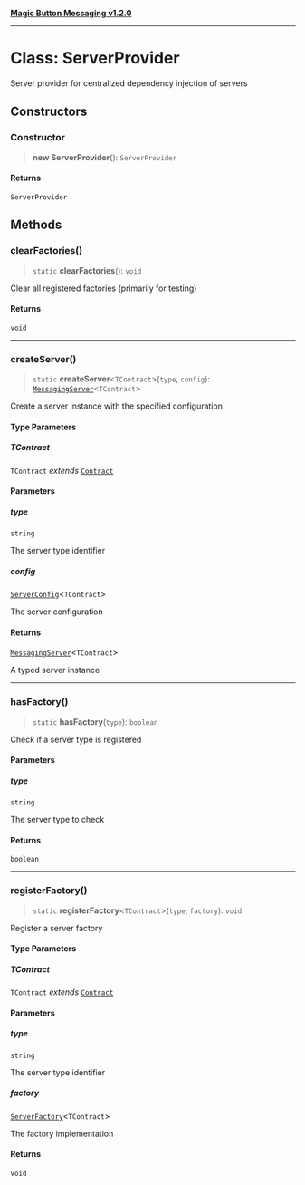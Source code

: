 [**Magic Button Messaging v1.2.0**](../README.md)

***

# Class: ServerProvider

Server provider for centralized dependency injection of servers

## Constructors

### Constructor

> **new ServerProvider**(): `ServerProvider`

#### Returns

`ServerProvider`

## Methods

### clearFactories()

> `static` **clearFactories**(): `void`

Clear all registered factories (primarily for testing)

#### Returns

`void`

***

### createServer()

> `static` **createServer**\<`TContract`\>(`type`, `config`): [`MessagingServer`](MessagingServer.md)\<`TContract`\>

Create a server instance with the specified configuration

#### Type Parameters

##### TContract

`TContract` *extends* [`Contract`](../type-aliases/Contract.md)

#### Parameters

##### type

`string`

The server type identifier

##### config

[`ServerConfig`](../interfaces/ServerConfig.md)\<`TContract`\>

The server configuration

#### Returns

[`MessagingServer`](MessagingServer.md)\<`TContract`\>

A typed server instance

***

### hasFactory()

> `static` **hasFactory**(`type`): `boolean`

Check if a server type is registered

#### Parameters

##### type

`string`

The server type to check

#### Returns

`boolean`

***

### registerFactory()

> `static` **registerFactory**\<`TContract`\>(`type`, `factory`): `void`

Register a server factory

#### Type Parameters

##### TContract

`TContract` *extends* [`Contract`](../type-aliases/Contract.md)

#### Parameters

##### type

`string`

The server type identifier

##### factory

[`ServerFactory`](../interfaces/ServerFactory.md)\<`TContract`\>

The factory implementation

#### Returns

`void`

